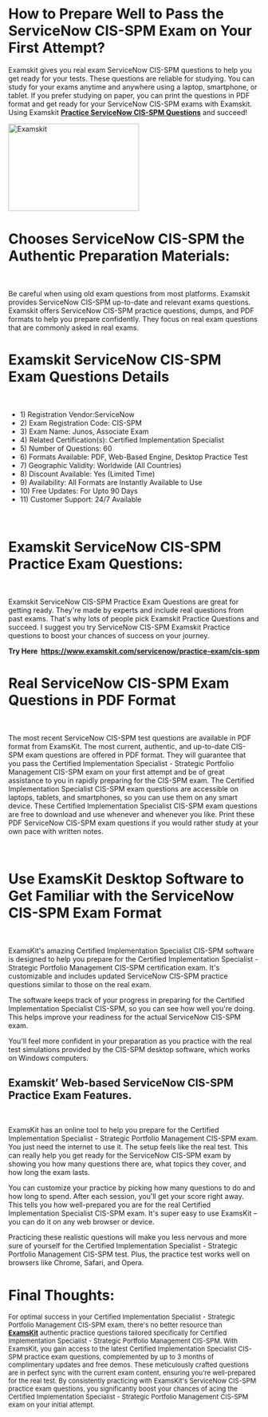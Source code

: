 <p><meta charset="utf-8" /></p>

<h1 dir="ltr"><b id="docs-internal-guid-d0c255c2-7fff-43c2-7861-875930a73975">How to Prepare Well to Pass the ServiceNow CIS-SPM Exam on Your First Attempt?</b></h1>

<p dir="ltr">Examskit gives you real exam ServiceNow CIS-SPM questions to help you get ready for your tests. These questions are reliable for studying. You can study for your exams anytime and anywhere using a laptop, smartphone, or tablet. If you prefer studying on paper, you can print the questions in PDF format and get ready for your ServiceNow CIS-SPM exams with Examskit. Using Examskit <strong><a href="https://www.examskit.com/servicenow/practice-exam/cis-spm">Practice ServiceNow CIS-SPM Questions</a></strong> and succeed!</p>

<p dir="ltr"><img alt="Examskit" src="https://i.imgur.com/a2WP9W2.jpg	" style="height: 175px; width: 262px;" /></p>

<h1 dir="ltr"><b id="docs-internal-guid-d0c255c2-7fff-43c2-7861-875930a73975">Chooses ServiceNow CIS-SPM the Authentic Preparation Materials:</b></h1>

<p dir="ltr"> </p>

<p dir="ltr">Be careful when using old exam questions from most platforms. Examskit provides ServiceNow CIS-SPM up-to-date and relevant exams questions. Examskit offers ServiceNow CIS-SPM practice questions, dumps, and PDF formats to help you prepare confidently. They focus on real exam questions that are commonly asked in real exams.</p>

<h1 dir="ltr"><b id="docs-internal-guid-d0c255c2-7fff-43c2-7861-875930a73975">Examskit ServiceNow CIS-SPM Exam Questions Details</b></h1>

<p dir="ltr"> </p>

<ul dir="ltr">
	<li>1) Registration Vendor:ServiceNow</li>
	<li>2) Exam Registration Code: CIS-SPM</li>
	<li>3) Exam Name: Junos, Associate Exam</li>
	<li>4) Related Certification(s): Certified Implementation Specialist</li>
	<li>5) Number of Questions: 60</li>
	<li>6) Formats Available: PDF, Web-Based Engine, Desktop Practice Test</li>
	<li>7) Geographic Validity: Worldwide (All Countries)</li>
	<li>8) Discount Available: Yes (Limited Time)</li>
	<li>9) Availability: All Formats are Instantly Available to Use</li>
	<li>10) Free Updates: For Upto 90 Days</li>
	<li>11) Customer Support: 24/7 Available</li>
</ul>

<p> </p>

<h1 dir="ltr"><b id="docs-internal-guid-d0c255c2-7fff-43c2-7861-875930a73975">Examskit ServiceNow CIS-SPM  Practice Exam Questions:</b></h1>

<p dir="ltr"> </p>

<p dir="ltr">Examskit ServiceNow CIS-SPM Practice Exam Questions are great for getting ready. They're made by experts and include real questions from past exams. That's why lots of people pick Examskit Practice Questions and succeed. I suggest you try ServiceNow CIS-SPM Examskit Practice questions to boost your chances of success on your journey.</p>

<p dir="ltr"><b>Try Here  <a href="https://www.examskit.com/servicenow/practice-exam/cis-spm">https://www.examskit.com/servicenow/practice-exam/cis-spm</a></b></p>

<h1 dir="ltr"><b id="docs-internal-guid-d0c255c2-7fff-43c2-7861-875930a73975">Real ServiceNow CIS-SPM Exam Questions in PDF Format</b></h1>

<p dir="ltr"> </p>

<p dir="ltr">The most recent ServiceNow CIS-SPM test questions are available in PDF format from ExamsKit. The most current, authentic, and up-to-date CIS-SPM exam questions are offered in PDF format. They will guarantee that you pass the Certified Implementation Specialist - Strategic Portfolio Management CIS-SPM exam on your first attempt and be of great assistance to you in rapidly preparing for the CIS-SPM exam. The Certified Implementation Specialist CIS-SPM exam questions are accessible on laptops, tablets, and smartphones, so you can use them on any smart device. These Certified Implementation Specialist CIS-SPM exam questions are free to download and use whenever and whenever you like. Print these PDF ServiceNow CIS-SPM exam questions if you would rather study at your own pace with written notes.</p>

<p dir="ltr"> </p>

<h1 dir="ltr"><b id="docs-internal-guid-d0c255c2-7fff-43c2-7861-875930a73975">Use ExamsKit Desktop Software to Get Familiar with the ServiceNow CIS-SPM Exam Format</b></h1>

<p dir="ltr"> </p>

<p dir="ltr">ExamsKit's amazing Certified Implementation Specialist CIS-SPM software is designed to help you prepare for the Certified Implementation Specialist - Strategic Portfolio Management CIS-SPM certification exam. It's customizable and includes updated ServiceNow CIS-SPM practice questions similar to those on the real exam.</p>

<p dir="ltr">The software keeps track of your progress in preparing for the Certified Implementation Specialist CIS-SPM, so you can see how well you're doing. This helps improve your readiness for the actual ServiceNow CIS-SPM exam.</p>

<p dir="ltr">You'll feel more confident in your preparation as you practice with the real test simulations provided by the CIS-SPM desktop software, which works on Windows computers.</p>

<h2 dir="ltr"><b id="docs-internal-guid-d0c255c2-7fff-43c2-7861-875930a73975">Examskit’ Web-based ServiceNow CIS-SPM Practice Exam Features.</b></h2>

<p dir="ltr"> </p>

<p dir="ltr">ExamsKit has an online tool to help you prepare for the Certified Implementation Specialist - Strategic Portfolio Management CIS-SPM exam. You just need the internet to use it. The setup feels like the real test. This can really help you get ready for the ServiceNow CIS-SPM exam by showing you how many questions there are, what topics they cover, and how long the exam lasts.</p>

<p dir="ltr">You can customize your practice by picking how many questions to do and how long to spend. After each session, you'll get your score right away. This tells you how well-prepared you are for the real Certified Implementation Specialist CIS-SPM exam. It's super easy to use ExamsKit – you can do it on any web browser or device.</p>

<p dir="ltr">Practicing these realistic questions will make you less nervous and more sure of yourself for the Certified Implementation Specialist - Strategic Portfolio Management CIS-SPM test. Plus, the practice test works well on browsers like Chrome, Safari, and Opera.</p>

<h1 dir="ltr"><b>Final Thoughts:</b></h1>

<p dir="ltr"><span style="font-size: 13px;">For optimal success in your Certified Implementation Specialist - Strategic Portfolio Management CIS-SPM exam, there's no better resource than </span><strong style="font-size: 13px;"><a href="https://www.examskit.com/">ExamsKit</a></strong><span style="font-size: 13px;"> authentic practice questions tailored specifically for Certified Implementation Specialist - Strategic Portfolio Management CIS-SPM. With ExamsKit, you gain access to the latest Certified Implementation Specialist CIS-SPM practice exam questions, complemented by up to 3 months of complimentary updates and free demos. These meticulously crafted questions are in perfect sync with the current exam content, ensuring you're well-prepared for the real test. By consistently practicing with ExamsKit's ServiceNow CIS-SPM practice exam questions, you significantly boost your chances of acing the Certified Implementation Specialist - Strategic Portfolio Management CIS-SPM exam on your initial attempt.</span></p>
